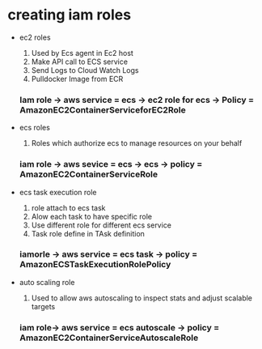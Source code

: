 # creating iam roles
- ec2 roles
    1. Used by Ecs agent in Ec2 host
    2. Make API call to ECS service 
    3. Send Logs to Cloud Watch Logs
    4. Pulldocker Image from ECR

    ### Iam role -> aws service = ecs -> ec2 role for ecs -> Policy = AmazonEC2ContainerServiceforEC2Role

- ecs roles
    1. Roles which authorize ecs to manage resources on your behalf
    ### iam role -> aws sevice = ecs -> ecs -> policy = AmazonEC2ContainerServiceRole
- ecs task execution role
    1. role attach to ecs task
    2. Alow each task to have specific role
    3. Use different role for different ecs service
    4. Task role define in TAsk definition
    ### iamorle -> aws service = ecs task -> policy = AmazonECSTaskExecutionRolePolicy
- auto scaling role
    1. Used to allow aws autoscaling to inspect stats and adjust scalable targets
    ### iam role-> aws service = ecs autoscale -> policy = AmazonEC2ContainerServiceAutoscaleRole
